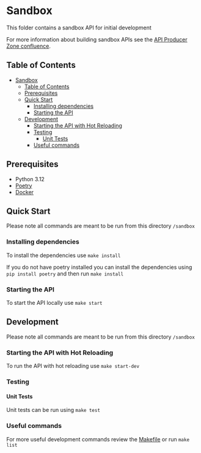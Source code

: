 # Sandbox

This folder contains a sandbox API for initial development


For more information about building sandbox APIs see the [API Producer Zone confluence](https://nhsd-confluence.digital.nhs.uk/display/APM/Setting+up+your+API+sandbox ).

## Table of Contents

- [Sandbox](#sandbox)
  - [Table of Contents](#table-of-contents)
  - [Prerequisites](#prerequisites)
  - [Quick Start](#quick-start)
    - [Installing dependencies](#installing-dependencies)
    - [Starting the API](#starting-the-api)
  - [Development](#development)
    - [Starting the API with Hot Reloading](#starting-the-api-with-hot-reloading)
    - [Testing](#testing)
      - [Unit Tests](#unit-tests)
    - [Useful commands](#useful-commands)

## Prerequisites

- Python 3.12
- [Poetry](https://python-poetry.org/docs/)
- [Docker](https://docs.docker.com/get-docker/)

## Quick Start

Please note all commands are meant to be run from this directory `/sandbox`

### Installing dependencies

To install the dependencies use `make install`

If you do not have poetry installed you can install the dependencies using `pip install poetry` and then run `make install`

### Starting the API

To start the API locally use `make start`

## Development

Please note all commands are meant to be run from this directory `/sandbox`

### Starting the API with Hot Reloading

To run the API with hot reloading use `make start-dev`

### Testing

#### Unit Tests

Unit tests can be run using `make test`


### Useful commands

For more useful development commands review the [Makefile](Makefile) or run `make list`
